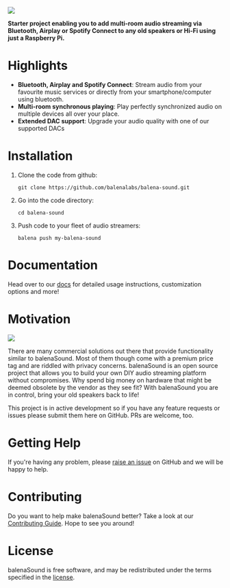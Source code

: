 ![](https://raw.githubusercontent.com/balena-io-projects/balena-sound/master/images/balenaSound-logo.png)

**Starter project enabling you to add multi-room audio streaming via Bluetooth, Airplay or Spotify Connect to any old speakers or Hi-Fi using just a Raspberry Pi.**

# Highlights

- **Bluetooth, Airplay and Spotify Connect**: Stream audio from your favourite music services or directly from your smartphone/computer using bluetooth.
- **Multi-room synchronous playing**: Play perfectly synchronized audio on multiple devices all over your place.
- **Extended DAC support**: Upgrade your audio quality with one of our supported DACs

# Installation

1. Clone the code from github:

    ```
    git clone https://github.com/balenalabs/balena-sound.git
    ```

2. Go into the code directory:

    ```
    cd balena-sound
    ```

3. Push code to your fleet of audio streamers:

    ```
    balena push my-balena-sound
    ```

# Documentation 

Head over to our [docs](https://landr-balenalabs-repo-balena-sound.netlify.com/docs) for detailed usage instructions, customization options and more!

# Motivation

![](https://raw.githubusercontent.com/balenalabs/balena-sound/landr/images/sound.png)

There are many commercial solutions out there that provide functionality similar to balenaSound. 
Most of them though come with a premium price tag and are riddled with privacy concerns. balenaSound is an open source project that allows you to build your own DIY audio streaming platform without compromises. Why spend big money on hardware that might be deemed obsolete by the vendor as they see fit? With balenaSound you are in control, bring your old speakers back to life!

This project is in active development so if you have any feature requests or issues please submit them here on GitHub. PRs are welcome, too.

# Getting Help

If you're having any problem, please [raise an issue](https://github.com/balenalabs/balena-sound/issues/new) on GitHub and we will be happy to help.

# Contributing

Do you want to help make balenaSound better? Take a look at our [Contributing Guide](https://landr-balenalabs-repo-balena-sound.netlify.com/contributing). Hope to
see you around!

# License

balenaSound is free software, and may be redistributed under the terms specified in the [license](https://github.com/balenalabs/balena-sound/blob/master/LICENSE).
